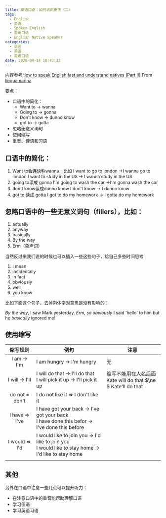 ```yaml
---
title: 英语口语：如何说的更快（二）
tags:
  - English
  - 英语
  - Spoken English
  - 英语口语
  - English Native Speaker
categories:
  - 语言
  - 英语
  - 英语口语
date: 2020-04-14 10:43:32
---
```



内容参考[How to speak English fast and understand natives (Part II)](https://youtu.be/5wr44LGmIaw) From [linguamarina](https://www.youtube.com/channel/UCAQg09FkoobmLquNNoO4ulg)

要点：

* 口语中的简化：
  * Want to -> wanna
  * Going to -> gonna
  * Don't know -> dunno know
  * got to -> gotta
* 忽略无意义词句
* 使用缩写
* 重音、俚语和习语
<!--more-->

## 口语中的简化：

1. Want to会连读称wanna，比如
   I want to go to london ->I wanna go to london
   I want to study in the US -> I wanna study in the US
2. going to读成 gonna
   I'm going to wash the car ->I'm gonna wash the car
3. don't know读成dunno know
   I don't know -> I dunno know
4. got to 读成 gotta
   I got to do my homework -> I gotta do my homework

## 忽略口语中的一些无意义词句（fillers），比如：

1. actually
2. anyway
3. basically
4. By the way
5. Erm（象声词）

当然反过来我们说的时候也可以插入一些这些句子，给自己多些时间思考

1. I mean
2. incidentally
3. in fact
4. obviously
5. well
6. you know

比如下面这个句子，去掉斜体字对意思是没有影响的：

*By the way*, I saw Mark yesterday. *Erm, so obviously* I said 'hello' to him but he *basically* ignored me!

## 使用缩写

|    缩写规则    | 例句                                                         | 注意                                                         |
| :------------: | ------------------------------------------------------------ | ------------------------------------------------------------ |
|  I am -> I'm   | I am hungry -> I'm hungry                                    | 无                                                           |
| I will -> I'll | I will do that -> I'll do that<br />I will pick it up -> I'll pick it up | 缩写不能用在人名后面<br />Kate will do that $\ne $  Kate'll do that |
| do not = don't | I do not like it => I don't like it                          |                                                              |
| I have => I've | I have got your back -> I've got your back<br />I have done this befor -> I've done this before |                                                              |
| I would => I'd | I would like to join you => I'd like to join you<br />I would like to stay home -> I'd like to stay home |                                                              |
|                |                                                              |                                                              |

## 其他

另外在口语中注意一些几点可以提升听力：

* 在注意口语中的重音能帮助理解口语
* 学习俚语
* 学习英语习语
